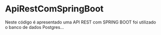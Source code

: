 # ApiRestComSpringBoot
Neste código é apresentado uma API REST com SPRING BOOT foi utilizado o banco de dados Postgres...
